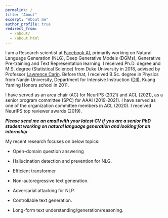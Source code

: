 ```yaml
---
permalink: /
title: "About"
excerpt: "About me"
author_profile: true
redirect_from: 
  - /about/
  - /about.html
---
```


I am a Research scientist at [Facebook AI](https://ai.facebook.com/research/NLP/), primarily working on Natural Language Generation (NLG), Deep Generative Models (DGMs), Generative Pre-training and Text Representation learning. I received Ph.D. degree and M.S. degree (Statistical Science) from Duke University in 2018, advised by Professor [Lawrence Carin](http://people.ee.duke.edu/~lcarin/). Before that, I received B.Sc. degree in Physics from Nanjin University, Department for Intensive Instruction ([DII](http://dii.nju.edu.cn/kuangym/?lang=en)), Kuang Yaming Honors school in 2011.

I have served as an area chair (AC) for NeurIPS (2021) and ACL (2021), as a senior program committee (SPC) for AAAI (2019-2021). I have served as one of the organization committee members in ACL (2020). I received NeurIPS top reviewer awards (2019). 

***Please send me an [email](mailto:yizhe.zhang@hotmail.com) with your latest CV if you are a senior PhD student working on natural language generation and looking for an internship***

My recent research focuses on below topics:

- Open-domain question answering

- Hallucination detection and prevention for NLG. 

- Efficient transformer

- Non-autoregressive text generation.

- Adversarial attacking for NLP. 

- Controllable text generation.

- Long-form text understanding/generation/reasoning.





